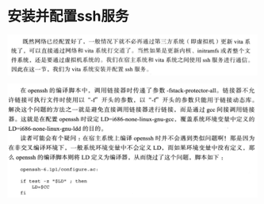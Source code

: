 # 安装并配置ssh服务

![image-20201122171536023](image/安装并配置ssh服务/image-20201122171536023.png)

![image-20201122171549554](image/安装并配置ssh服务/image-20201122171549554.png)